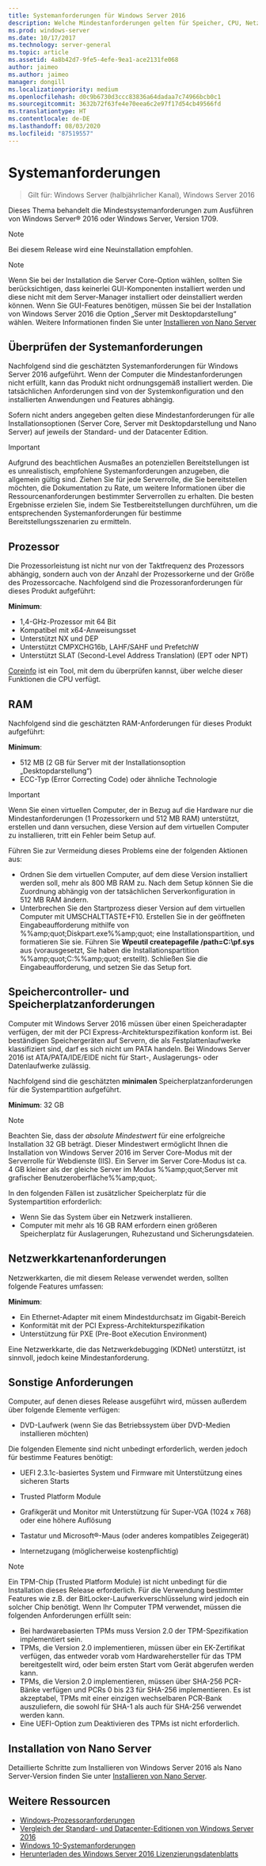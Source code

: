 ```yaml
---
title: Systemanforderungen für Windows Server 2016
description: Welche Mindestanforderungen gelten für Speicher, CPU, Netzwerk, Arbeitsspeicher und RAM bei einer Neuinstallation jeder Installationsoption?
ms.prod: windows-server
ms.date: 10/17/2017
ms.technology: server-general
ms.topic: article
ms.assetid: 4a8b42d7-9fe5-4efe-9ea1-ace2131fe068
author: jaimeo
ms.author: jaimeo
manager: dongill
ms.localizationpriority: medium
ms.openlocfilehash: d0c9b6730d3ccc83836a64dadaa7c74966bcb0c1
ms.sourcegitcommit: 3632b72f63fe4e70eea6c2e97f17d54cb49566fd
ms.translationtype: HT
ms.contentlocale: de-DE
ms.lasthandoff: 08/03/2020
ms.locfileid: "87519557"
---
```

# <a name="system-requirements"></a>Systemanforderungen

> Gilt für: Windows Server (halbjährlicher Kanal), Windows Server 2016

Dieses Thema behandelt die Mindestsystemanforderungen zum Ausführen von Windows Server&reg; 2016 oder Windows Server, Version 1709.

> [!NOTE]
> Bei diesem Release wird eine Neuinstallation empfohlen.

> [!NOTE]
> Wenn Sie bei der Installation die Server Core-Option wählen, sollten Sie berücksichtigen, dass keinerlei GUI-Komponenten installiert werden und diese nicht mit dem Server-Manager installiert oder deinstalliert werden können. Wenn Sie GUI-Features benötigen, müssen Sie bei der Installation von Windows Server 2016 die Option „Server mit Desktopdarstellung“ wählen. Weitere Informationen finden Sie unter [Installieren von Nano Server](Getting-Started-with-Nano-Server.md)


## <a name="review-system-requirements"></a>Überprüfen der Systemanforderungen
Nachfolgend sind die geschätzten Systemanforderungen für Windows Server 2016 aufgeführt. Wenn der Computer die Mindestanforderungen nicht erfüllt, kann das Produkt nicht ordnungsgemäß installiert werden. Die tatsächlichen Anforderungen sind von der Systemkonfiguration und den installierten Anwendungen und Features abhängig.

Sofern nicht anders angegeben gelten diese Mindestanforderungen für alle Installationsoptionen (Server Core, Server mit Desktopdarstellung und Nano Server) auf jeweils der Standard- und der Datacenter Edition.

> [!IMPORTANT]
> Aufgrund des beachtlichen Ausmaßes an potenziellen Bereitstellungen ist es unrealistisch, empfohlene Systemanforderungen anzugeben, die allgemein gültig sind. Ziehen Sie für jede Serverrolle, die Sie bereitstellen möchten, die Dokumentation zu Rate, um weitere Informationen über die Ressourcenanforderungen bestimmter Serverrollen zu erhalten. Die besten Ergebnisse erzielen Sie, indem Sie Testbereitstellungen durchführen, um die entsprechenden Systemanforderungen für bestimme Bereitstellungsszenarien zu ermitteln.


## <a name="processor"></a>Prozessor
Die Prozessorleistung ist nicht nur von der Taktfrequenz des Prozessors abhängig, sondern auch von der Anzahl der Prozessorkerne und der Größe des Prozessorcache. Nachfolgend sind die Prozessoranforderungen für dieses Produkt aufgeführt:

**Minimum**:
- 1,4-GHz-Prozessor mit 64 Bit
- Kompatibel mit x64-Anweisungsset
- Unterstützt NX und DEP
- Unterstützt CMPXCHG16b, LAHF/SAHF und PrefetchW
- Unterstützt SLAT (Second-Level Address Translation) (EPT oder NPT)

[Coreinfo](/sysinternals/downloads/coreinfo) ist ein Tool, mit dem du überprüfen kannst, über welche dieser Funktionen die CPU verfügt.

## <a name="ram"></a>RAM
Nachfolgend sind die geschätzten RAM-Anforderungen für dieses Produkt aufgeführt:

**Minimum**:
- 512 MB (2 GB für Server mit der Installationsoption „Desktopdarstellung“)
- ECC-Typ (Error Correcting Code) oder ähnliche Technologie

> [!IMPORTANT]
> Wenn Sie einen virtuellen Computer, der in Bezug auf die Hardware nur die Mindestanforderungen (1 Prozessorkern und 512 MB RAM) unterstützt, erstellen und dann versuchen, diese Version auf dem virtuellen Computer zu installieren, tritt ein Fehler beim Setup auf.
>
> Führen Sie zur Vermeidung dieses Problems eine der folgenden Aktionen aus:
>
> -   Ordnen Sie dem virtuellen Computer, auf dem diese Version installiert werden soll, mehr als 800 MB RAM zu. Nach dem Setup können Sie die Zuordnung abhängig von der tatsächlichen Serverkonfiguration in 512 MB RAM ändern.
> -   Unterbrechen Sie den Startprozess dieser Version auf dem virtuellen Computer mit UMSCHALTTASTE+F10. Erstellen Sie in der geöffneten Eingabeaufforderung mithilfe von %%amp;quot;Diskpart.exe%%amp;quot; eine Installationspartition, und formatieren Sie sie. Führen Sie **Wpeutil createpagefile /path=C:\pf.sys** aus (vorausgesetzt, Sie haben die Installationspartition %%amp;quot;C:%%amp;quot; erstellt). Schließen Sie die Eingabeaufforderung, und setzen Sie das Setup fort.

## <a name="storage-controller-and-disk-space-requirements"></a>Speichercontroller- und Speicherplatzanforderungen
Computer mit Windows Server 2016 müssen über einen Speicheradapter verfügen, der mit der PCI Express-Architekturspezifikation konform ist. Bei beständigen Speichergeräten auf Servern, die als Festplattenlaufwerke klassifiziert sind, darf es sich nicht um PATA handeln. Bei Windows Server 2016 ist ATA/PATA/IDE/EIDE nicht für Start-, Auslagerungs- oder Datenlaufwerke zulässig.

Nachfolgend sind die geschätzten **minimalen** Speicherplatzanforderungen für die Systempartition aufgeführt.

**Minimum**: 32 GB

> [!NOTE]
> Beachten Sie, dass der *absolute Mindestwert* für eine erfolgreiche Installation 32 GB beträgt. Dieser Mindestwert ermöglicht Ihnen die Installation von Windows Server 2016 im Server Core-Modus mit der Serverrolle für Webdienste (IIS). Ein Server im Server Core-Modus ist ca. 4 GB kleiner als der gleiche Server im Modus %%amp;quot;Server mit grafischer Benutzeroberfläche%%amp;quot;.
>
> In den folgenden Fällen ist zusätzlicher Speicherplatz für die Systempartition erforderlich:
>
> -   Wenn Sie das System über ein Netzwerk installieren.
> -   Computer mit mehr als 16 GB RAM erfordern einen größeren Speicherplatz für Auslagerungen, Ruhezustand und Sicherungsdateien.

## <a name="network-adapter-requirements"></a>Netzwerkkartenanforderungen

Netzwerkkarten, die mit diesem Release verwendet werden, sollten folgende Features umfassen:

**Minimum**:
- Ein Ethernet-Adapter mit einem Mindestdurchsatz im Gigabit-Bereich
- Konformität mit der PCI Express-Architekturspezifikation
- Unterstützung für PXE (Pre-Boot eXecution Environment)

Eine Netzwerkkarte, die das Netzwerkdebugging (KDNet) unterstützt, ist sinnvoll, jedoch keine Mindestanforderung.

## <a name="other-requirements"></a>Sonstige Anforderungen
Computer, auf denen dieses Release ausgeführt wird, müssen außerdem über folgende Elemente verfügen:


-   DVD-Laufwerk (wenn Sie das Betriebssystem über DVD-Medien installieren möchten)

Die folgenden Elemente sind nicht unbedingt erforderlich, werden jedoch für bestimme Features benötigt:

- UEFI 2.3.1c-basiertes System und Firmware mit Unterstützung eines sicheren Starts
- Trusted Platform Module

-   Grafikgerät und Monitor mit Unterstützung für Super-VGA (1024 x 768) oder eine höhere Auflösung

-   Tastatur und Microsoft&reg;-Maus (oder anderes kompatibles Zeigegerät)

-   Internetzugang (möglicherweise kostenpflichtig)

> [!NOTE]
> Ein TPM-Chip (Trusted Platform Module) ist nicht unbedingt für die Installation dieses Release erforderlich. Für die Verwendung bestimmter Features wie z.B. der BitLocker-Laufwerkverschlüsselung wird jedoch ein solcher Chip benötigt. Wenn Ihr Computer TPM verwendet, müssen die folgenden Anforderungen erfüllt sein:
>
> - Bei hardwarebasierten TPMs muss Version 2.0 der TPM-Spezifikation implementiert sein.
> - TPMs, die Version 2.0 implementieren, müssen über ein EK-Zertifikat verfügen, das entweder vorab vom Hardwarehersteller für das TPM bereitgestellt wird, oder beim ersten Start vom Gerät abgerufen werden kann.
> - TPMs, die Version 2.0 implementieren, müssen über SHA-256 PCR-Bänke verfügen und PCRs 0 bis 23 für SHA-256 implementieren. Es ist akzeptabel, TPMs mit einer einzigen wechselbaren PCR-Bank auszuliefern, die sowohl für SHA-1 als auch für SHA-256 verwendet werden kann.
> - Eine UEFI-Option zum Deaktivieren des TPMs ist nicht erforderlich.

## <a name="installation-of-nano-server"></a>Installation von Nano Server
Detaillierte Schritte zum Installieren von Windows Server 2016 als Nano Server-Version finden Sie unter [Installieren von Nano Server](Getting-Started-with-Nano-Server.md).

## <a name="additional-resources"></a>Weitere Ressourcen
- [Windows-Prozessoranforderungen](/windows-hardware/design/minimum/windows-processor-requirements)
- [Vergleich der Standard- und Datacenter-Editionen von Windows Server 2016](./2016-edition-comparison.md)
- [Windows 10-Systemanforderungen](https://www.microsoft.com/windows/windows-10-specifications#system-specifications)
- [Herunterladen des Windows Server 2016 Lizenzierungsdatenblatts](https://download.microsoft.com/download/7/2/9/7290EA05-DC56-4BED-9400-138C5701F174/WS2016LicensingDatasheet.pdf)
